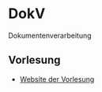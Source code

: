 # DokV
Dokumentenverarbeitung

## Vorlesung
 * [Website der Vorlesung](http://edu.cs.uni-magdeburg.de/EC/lehre/wintersemester-2015-2016/dokumentverarbeitung)
